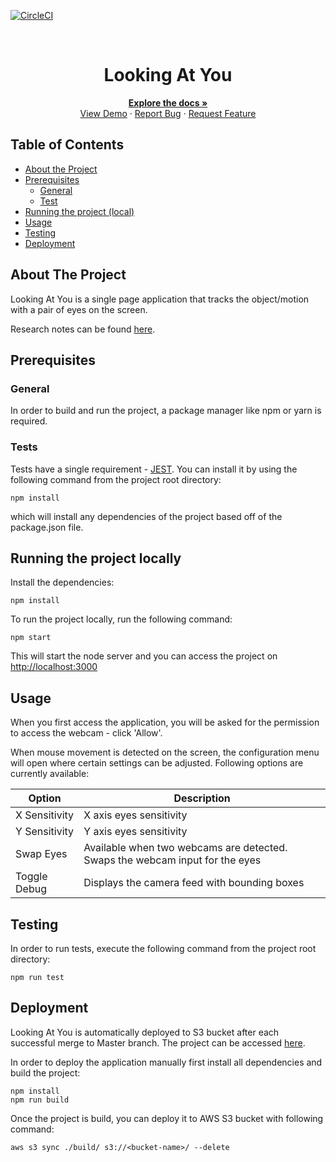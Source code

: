 <!-- PROJECT SHIELDS -->

[![CircleCI](https://img.shields.io/circleci/build/github/ScottLogic/lookingatyou/master.svg?label=master&style=badge&token=ab5d53d5a9479d50259a1d2febaa710964b4bd8c)](https://circleci.com/gh/ScottLogic/lookingatyou)

<!-- PROJECT LOGO -->
<br />
<p align="center">

  <h1 align="center">Looking At You</h1>

  <p align="center">
    <a href="https://github.com/ScottLogic/lookingatyou/blob/master/README.md"><strong>Explore the docs »</strong></a>
    <br />
    <a href="https://looking-at-you.s3.amazonaws.com/index.html">View Demo</a>
    ·
    <a href="https://github.com/ScottLogic/lookingatyou/issues">Report Bug</a>
    ·
    <a href="https://github.com/ScottLogic/lookingatyou/issues">Request Feature</a>
  </p>
</p>

## Table of Contents

- [About the Project](#about-the-project)
- [Prerequisites](#prerequisites)
  - [General](#general)
  - [Test](#test)
- [Running the project (local)](#running-the-project-locally)
- [Usage](#usage)
- [Testing](#testing)
- [Deployment](#deployment)

## About The Project

Looking At You is a single page application that tracks the object/motion with a pair of eyes on the screen.

Research notes can be found [here](https://docs.google.com/document/d/1qzaegY8RV-7zI8W8PFPsT_O9LhHEo22WNC5yQh8-n_Q/edit#heading=h.e2w0fl8vj3ca_).

## Prerequisites

### General

In order to build and run the project, a package manager like npm or yarn is required.

### Tests

Tests have a single requirement - [JEST](https://jestjs.io/). You can install it by using the following command from the project root directory:

```
npm install
```

which will install any dependencies of the project based off of the package.json file.

## Running the project locally

Install the dependencies:

```
npm install
```

To run the project locally, run the following command:

```
npm start
```

This will start the node server and you can access the project on [http://localhost:3000](http://localhost:3000)

## Usage

When you first access the application, you will be asked for the permission to access the webcam - click 'Allow'.

When mouse movement is detected on the screen, the configuration menu will open where certain settings can be adjusted. Following options are currently available:

| Option        | Description                                                                  |
| ------------- | ---------------------------------------------------------------------------- |
| X Sensitivity | X axis eyes sensitivity                                                      |
| Y Sensitivity | Y axis eyes sensitivity                                                      |
| Swap Eyes     | Available when two webcams are detected. Swaps the webcam input for the eyes |
| Toggle Debug  | Displays the camera feed with bounding boxes                                 |

## Testing

In order to run tests, execute the following command from the project root directory:

```
npm run test
```

## Deployment

Looking At You is automatically deployed to S3 bucket after each successful merge to Master branch. The project can be accessed [here](https://looking-at-you.s3.amazonaws.com/index.html).

In order to deploy the application manually first install all dependencies and build the project:

```
npm install
npm run build
```

Once the project is build, you can deploy it to AWS S3 bucket with following command:

```
aws s3 sync ./build/ s3://<bucket-name>/ --delete
```
